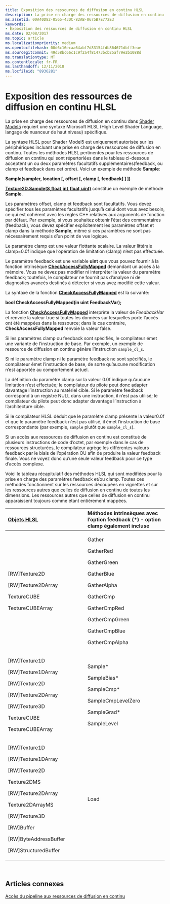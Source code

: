 ```yaml
---
title: Exposition des ressources de diffusion en continu HLSL
description: La prise en charge des ressources de diffusion en continu dans Shader Model5 requiert une syntaxe Microsoft HLSL (High Level Shader Language, langage de nuanceur de haut niveau) spécifique.
ms.assetid: 00A40D82-0565-43DC-82AB-0675B7E772E3
keywords:
- Exposition des ressources de diffusion en continu HLSL
ms.date: 02/08/2017
ms.topic: article
ms.localizationpriority: medium
ms.openlocfilehash: 00d6c16ecaa64abf7d83154fdb864671dbff3eae
ms.sourcegitcommit: 49d58bc66c1c9f2a4f81473bcb25af79e2b1088d
ms.translationtype: MT
ms.contentlocale: fr-FR
ms.lasthandoff: 12/11/2018
ms.locfileid: "8936281"
---
```

# <a name="hlsl-streaming-resources-exposure"></a>Exposition des ressources de diffusion en continu HLSL


La prise en charge des ressources de diffusion en continu dans [Shader Model5](https://msdn.microsoft.com/library/windows/desktop/ff471356) requiert une syntaxe Microsoft HLSL (High Level Shader Language, langage de nuanceur de haut niveau) spécifique.

La syntaxe HLSL pour Shader Model5 est uniquement autorisée sur les périphériques incluant une prise en charge des ressources de diffusion en continu. Toutes les méthodes HLSL pertinentes pour les ressources de diffusion en continu qui sont répertoriées dans le tableau ci-dessous acceptent un ou deux paramètres facultatifs supplémentaires(feedback, ou clamp et feedback dans cet ordre). Voici un exemple de méthode **Sample**:

**Sample(sampler, location \[, offset \[, clamp \[, feedback\] \] \])**

[**Texture2D.Sample(S,float,int,float,uint)**](https://msdn.microsoft.com/library/windows/desktop/dn393787) constitue un exemple de méthode **Sample**.

Les paramètres offset, clamp et feedback sont facultatifs. Vous devez spécifier tous les paramètres facultatifs jusqu’à celui dont vous avez besoin, ce qui est cohérent avec les règles C++ relatives aux arguments de fonction par défaut. Par exemple, si vous souhaitez obtenir l’état des commentaires (feedback), vous devez spécifier explicitement les paramètres offset et clamp dans la méthode **Sample**, même si ces paramètres ne sont pas nécessairement requis d’un point de vue logique.

Le paramètre clamp est une valeur flottante scalaire. La valeur littérale clamp=0.0f indique que l’opération de limitation (clamp) n’est pas effectuée.

Le paramètre feedback est une variable **uint** que vous pouvez fournir à la fonction intrinsèque [**CheckAccessFullyMapped**](https://msdn.microsoft.com/library/windows/desktop/dn292083) demandant un accès à la mémoire. Vous ne devez pas modifier ni interpréter la valeur du paramètre feedback; toutefois, le compilateur ne fournit pas d’analyse ni de diagnostics avancés destinés à détecter si vous avez modifié cette valeur.

La syntaxe de la fonction [**CheckAccessFullyMapped**](https://msdn.microsoft.com/library/windows/desktop/dn292083) est la suivante:

**bool CheckAccessFullyMapped(in uint FeedbackVar);**

La fonction [**CheckAccessFullyMapped**](https://msdn.microsoft.com/library/windows/desktop/dn292083) interprète la valeur de *FeedbackVar* et renvoie la valeur true si toutes les données sur lesquelles porte l’accès ont été mappées dans la ressource; dans le cas contraire, **CheckAccessFullyMapped** renvoie la valeur false.

Si les paramètres clamp ou feedback sont spécifiés, le compilateur émet une variante de l’instruction de base. Par exemple, un exemple de ressource de diffusion en continu génère l’instruction `sample_cl_s`.

Si ni le paramètre clamp ni le paramètre feedback ne sont spécifiés, le compilateur émet l’instruction de base, de sorte qu’aucune modification n’est apportée au comportement actuel.

La définition du paramètre clamp sur la valeur 0.0f indique qu’aucune limitation n’est effectuée; le compilateur du pilote peut donc adapter davantage l’instruction au matériel cible. Si le paramètre feedback correspond à un registre NULL dans une instruction, il n’est pas utilisé; le compilateur du pilote peut donc adapter davantage l’instruction à l’architecture cible.

Si le compilateur HLSL déduit que le paramètre clamp présente la valeur0.0f et que le paramètre feedback n’est pas utilisé, il émet l’instruction de base correspondante (par exemple, `sample` plutôt que `sample_cl_s`).

Si un accès aux ressources de diffusion en continu est constitué de plusieurs instructions de code d’octet, par exemple dans le cas de ressources structurées, le compilateur agrège les différentes valeurs feedback par le biais de l’opération OU afin de produire la valeur feedback finale. Vous ne voyez donc qu’une seule valeur feedback pour ce type d’accès complexe.

Voici le tableau récapitulatif des méthodes HLSL qui sont modifiées pour la prise en charge des paramètres feedback et/ou clamp. Toutes ces méthodes fonctionnent sur les ressources découpées en vignettes et sur les ressources autres que celles de diffusion en continu de toutes les dimensions. Les ressources autres que celles de diffusion en continu apparaissent toujours comme étant entièrement mappées.

<table>
<colgroup>
<col width="50%" />
<col width="50%" />
</colgroup>
<thead>
<tr class="header">
<th align="left"><a href="https://msdn.microsoft.com/library/windows/desktop/ff471359">Objets HLSL</a> </th>
<th align="left">Méthodes intrinsèques avec l’option feedback (*) - option clamp également incluse</th>
</tr>
</thead>
<tbody>
<tr class="odd">
<td align="left"><p>[RW]Texture2D</p>
<p>[RW]Texture2DArray</p>
<p>TextureCUBE</p>
<p>TextureCUBEArray</p></td>
<td align="left"><p>Gather</p>
<p>GatherRed</p>
<p>GatherGreen</p>
<p>GatherBlue</p>
<p>GatherAlpha</p>
<p>GatherCmp</p>
<p>GatherCmpRed</p>
<p>GatherCmpGreen</p>
<p>GatherCmpBlue</p>
<p>GatherCmpAlpha</p></td>
</tr>
<tr class="even">
<td align="left"><p>[RW]Texture1D</p>
<p>[RW]Texture1DArray</p>
<p>[RW]Texture2D</p>
<p>[RW]Texture2DArray</p>
<p>[RW]Texture3D</p>
<p>TextureCUBE</p>
<p>TextureCUBEArray</p></td>
<td align="left"><p>Sample*</p>
<p>SampleBias*</p>
<p>SampleCmp*</p>
<p>SampleCmpLevelZero</p>
<p>SampleGrad*</p>
<p>SampleLevel</p></td>
</tr>
<tr class="odd">
<td align="left"><p>[RW]Texture1D</p>
<p>[RW]Texture1DArray</p>
<p>[RW]Texture2D</p>
<p>Texture2DMS</p>
<p>[RW]Texture2DArray</p>
<p>Texture2DArrayMS</p>
<p>[RW]Texture3D</p>
<p>[RW]Buffer</p>
<p>[RW]ByteAddressBuffer</p>
<p>[RW]StructuredBuffer</p></td>
<td align="left">Load</td>
</tr>
</tbody>
</table>

 

## <a name="span-idrelated-topicsspanrelated-topics"></a><span id="related-topics"></span>Articles connexes


[Accès du pipeline aux ressources de diffusion en continu](pipeline-access-to-streaming-resources.md)

 

 




